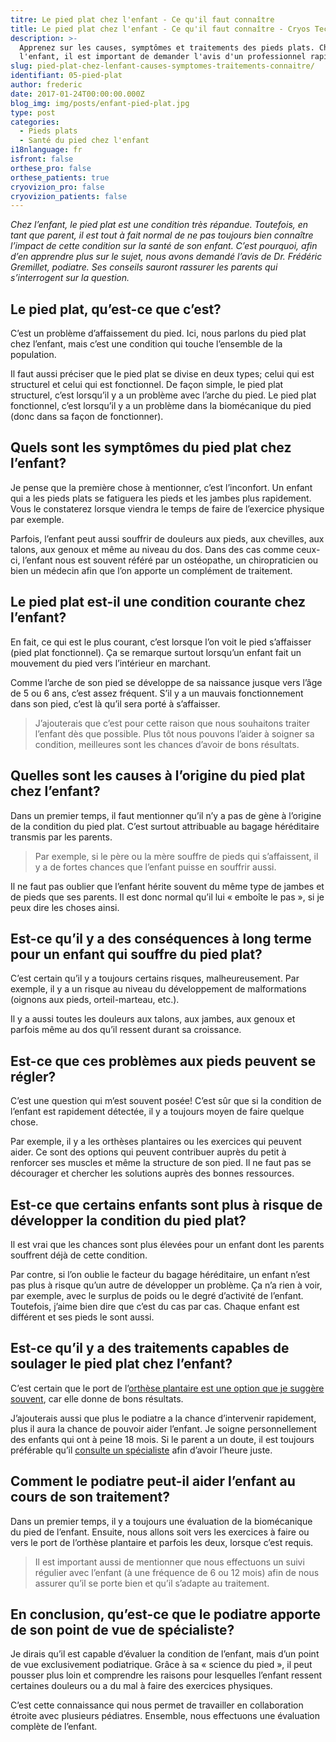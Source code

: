 ```yaml
---
titre: Le pied plat chez l'enfant - Ce qu'il faut connaître
title: Le pied plat chez l'enfant - Ce qu'il faut connaître - Cryos Technologies
description: >-
  Apprenez sur les causes, symptômes et traitements des pieds plats. Chez
  l'enfant, il est important de demander l'avis d'un professionnel rapidement.
slug: pied-plat-chez-lenfant-causes-symptomes-traitements-connaitre/
identifiant: 05-pied-plat
author: frederic
date: 2017-01-24T00:00:00.000Z
blog_img: img/posts/enfant-pied-plat.jpg
type: post
categories:
  - Pieds plats
  - Santé du pied chez l'enfant
i18nlanguage: fr
isfront: false
orthese_pro: false
orthese_patients: true
cryovizion_pro: false
cryovizion_patients: false
---
```


*Chez l’enfant, le pied plat est une condition très répandue. Toutefois, en tant que parent, il est tout à fait normal de ne pas toujours bien connaître l’impact de cette condition sur la santé de son enfant.
C’est pourquoi, afin d’en apprendre plus sur le sujet, nous avons demandé l’avis de Dr. Frédéric Gremillet, podiatre. Ses conseils sauront rassurer les parents qui s’interrogent sur la question.*

## Le pied plat, qu’est-ce que c’est?

C’est un problème d’affaissement du pied. Ici, nous parlons du pied plat chez l’enfant, mais c’est une condition qui touche l’ensemble de la population.

Il faut aussi préciser que le pied plat se divise en deux types; celui qui est structurel et celui qui est fonctionnel. De façon simple, le pied plat structurel, c’est lorsqu’il y a un problème avec l’arche du pied. Le pied plat fonctionnel, c’est lorsqu’il y a un problème dans la biomécanique du pied (donc dans sa façon de fonctionner).

## Quels sont les symptômes du pied plat chez l’enfant?

Je pense que la première chose à mentionner, c’est l’inconfort. Un enfant qui a les pieds plats se fatiguera les pieds et les jambes plus rapidement. Vous le constaterez lorsque viendra le temps de faire de l’exercice physique par exemple.

Parfois, l’enfant peut aussi souffrir de douleurs aux pieds, aux chevilles, aux talons, aux genoux et même au niveau du dos. Dans des cas comme ceux-ci, l’enfant nous est souvent référé par un ostéopathe, un chiropraticien ou bien un médecin afin que l’on apporte un complément de traitement.

## Le pied plat est-il une condition courante chez l’enfant?

En fait, ce qui est le plus courant, c’est lorsque l’on voit le pied s’affaisser (pied plat fonctionnel). Ça se remarque surtout lorsqu’un enfant fait un mouvement du pied vers l’intérieur en marchant.

Comme l’arche de son pied se développe de sa naissance jusque vers l’âge de 5 ou 6 ans, c’est assez fréquent. S’il y a un mauvais fonctionnement dans son pied, c’est là qu’il sera porté à s’affaisser.

> J’ajouterais que c’est pour cette raison que nous souhaitons traiter l’enfant dès que possible. Plus tôt nous pouvons l’aider à soigner sa condition, meilleures sont les chances d’avoir de bons résultats.

## Quelles sont les causes à l’origine du pied plat chez l’enfant?

Dans un premier temps, il faut mentionner qu’il n’y a pas de gène à l’origine de la condition du pied plat. C’est surtout attribuable au bagage héréditaire transmis par les parents.

> Par exemple, si le père ou la mère souffre de pieds qui s’affaissent, il y a de fortes chances que l’enfant puisse en souffrir aussi.

Il ne faut pas oublier que l’enfant hérite souvent du même type de jambes et de pieds que ses parents. Il est donc normal qu’il lui « emboîte le pas », si je peux dire les choses ainsi.

## Est-ce qu’il y a des conséquences à long terme pour un enfant qui souffre du pied plat?

C’est certain qu’il y a toujours certains risques, malheureusement. Par exemple, il y a un risque au niveau du développement de malformations (oignons aux pieds, orteil-marteau, etc.).

Il y a aussi toutes les douleurs aux talons, aux jambes, aux genoux et parfois même au dos qu’il ressent durant sa croissance.

## Est-ce que ces problèmes aux pieds peuvent se régler?

C’est une question qui m’est souvent posée! C’est sûr que si la condition de l’enfant est rapidement détectée, il y a toujours moyen de faire quelque chose.

Par exemple, il y a les orthèses plantaires ou les exercices qui peuvent aider. Ce sont des options qui peuvent contribuer auprès du petit à renforcer ses muscles et même la structure de son pied. Il ne faut pas se décourager et chercher les solutions auprès des bonnes ressources.

## Est-ce que certains enfants sont plus à risque de développer la condition du pied plat?

Il est vrai que les chances sont plus élevées pour un enfant dont les parents souffrent déjà de cette condition.

Par contre, si l’on oublie le facteur du bagage héréditaire, un enfant n’est pas plus à risque qu’un autre de développer un problème. Ça n’a rien à voir, par exemple, avec le surplus de poids ou le degré d’activité de l’enfant. Toutefois, j’aime bien dire que c’est du cas par cas. Chaque enfant est différent et ses pieds le sont aussi.

## Est-ce qu’il y a des traitements capables de soulager le pied plat chez l’enfant?

C’est certain que le port de l’[orthèse plantaire est une option que je suggère souvent](http://www.cryos.com/produits/orthese-cryos/), car elle donne de bons résultats.

J’ajouterais aussi que plus le podiatre a la chance d’intervenir rapidement, plus il aura la chance de pouvoir aider l’enfant. Je soigne personnellement des enfants qui ont à peine 18 mois. Si le parent a un doute, il est toujours préférable qu’il [consulte un spécialiste](http://www.cryos.com/trouver-une-clinique/) afin d’avoir l’heure juste.

## Comment le podiatre peut-il aider l’enfant au cours de son traitement?

Dans un premier temps, il y a toujours une évaluation de la biomécanique du pied de l’enfant. Ensuite, nous allons soit vers les exercices à faire ou vers le port de l’orthèse plantaire et parfois les deux, lorsque c’est requis.

> Il est important aussi de mentionner que nous effectuons un suivi régulier avec l’enfant (à une fréquence de 6 ou 12 mois) afin de nous assurer qu’il se porte bien et qu’il s’adapte au traitement.

## En conclusion, qu’est-ce que le podiatre apporte de son point de vue de spécialiste?

Je dirais qu’il est capable d’évaluer la condition de l’enfant, mais d’un point de vue exclusivement podiatrique. Grâce à sa « science du pied », il peut pousser plus loin et comprendre les raisons pour lesquelles l’enfant ressent certaines douleurs ou a du mal à faire des exercices physiques.

C’est cette connaissance qui nous permet de travailler en collaboration étroite avec plusieurs pédiatres. Ensemble, nous effectuons une évaluation complète de l’enfant.
